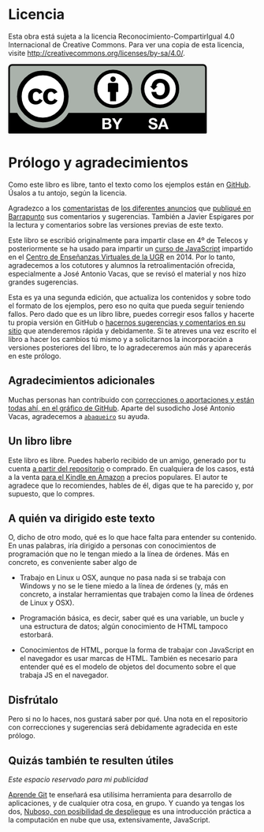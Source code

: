 # Licencia

Esta obra está sujeta a la licencia Reconocimiento-CompartirIgual 4.0
Internacional de Creative Commons. Para ver una copia de esta
licencia, visite http://creativecommons.org/licenses/by-sa/4.0/.

![cc-by-sa](imagenes/by-sa.png)

# Prólogo y agradecimientos

Como este libro es libre, tanto el texto como los ejemplos están en
[GitHub](http://github.com/JJ/curso-js). Úsalos a tu antojo, según la
licencia.

Agradezco a los
[comentaristas](http://barrapunto.com/comments.pl?sid=69179) de [los diferentes anuncios](http://barrapunto.com/comments.pl?sid=68032) que
[publiqué en Barrapunto](http://barrapunto.com/comments.pl?sid=67899)
sus comentarios y sugerencias. También a Javier Espigares por la lectura
y comentarios sobre las versiones previas de este texto.

Este libro se escribió originalmente para impartir clase en 4º de
Telecos y posteriormente se ha usado para impartir un
[curso de JavaScript](http://cevug.ugr.es/javascript) impartido en el
[Centro de Enseñanzas Virtuales de la UGR](http://cevug.ugr.es) en 2014. Por lo tanto,
agradecemos a los cotutores y alumnos la retroalimentación ofrecida, especialmente
a José Antonio Vacas, que se revisó el material y nos hizo grandes
sugerencias. 

Esta es ya una segunda edición, que actualiza los contenidos y sobre
todo el formato de los ejemplos, pero eso no quita que pueda seguir
teniendo fallos. Pero dado que es un libro libre, puedes corregir
esos fallos y hacerte tu propia versión en GitHub o
[hacernos sugerencias y comentarios en su sitio](https://github.com/oslugr/curso-js/issues)
que atenderemos rápida y debidamente. Si te atreves una vez escrito el
libro a hacer los cambios tú mismo y a solicitarnos la incorporación a
versiones posteriores del libro, te lo agradeceremos aún más y
aparecerás en este prólogo. 


## Agradecimientos adicionales

Muchas personas han contribuido con
[correcciones o aportaciones y están todas ahí, en el gráfico de GitHub](https://github.com/JJ/curso-js/graphs/contributors). Aparte
del susodicho José Antonio Vacas, agradecemos a
[`abaqueiro`](https://github.com/abaqueiro) su ayuda.

## Un libro libre

Este libro es libre. Puedes haberlo recibido de un amigo, generado por
tu cuenta [a partir del repositorio](https://github.com/JJ/curso-js/) o
comprado. En cualquiera de los casos, está a la venta
[para el Kindle en Amazon](https://www.amazon.es/dp/B00HXL8QA0?tag=atalaya-21&camp=3634&creative=24822&linkCode=as4&creativeASIN=B00HXL8QA0&adid=1Q5TJ6FHDACQ9KBSNM42&) a precios populares. El autor te agradece que
lo recomiendes, hables de él, digas que te ha parecido y, por
supuesto, que lo compres. 

## A quién va dirigido este texto

O, dicho de otro modo, qué es lo que hace falta para entender su
contenido. En unas palabras, iría dirigido a personas
con conocimientos de programación que no le tengan miedo a la línea de
órdenes. Más en concreto, es conveniente saber algo de

* Trabajo en Linux u OSX, aunque no pasa nada si se trabaja con
  Windows y no se le tiene miedo a la línea de órdenes (y, más en
  concreto, a  instalar herramientas que trabajen como la línea de
  órdenes de Linux y OSX).
  
* Programación básica, es decir, saber qué es una variable, un bucle y
  una estructura de datos; algún conocimiento de HTML tampoco
  estorbará.

* Conocimientos de HTML, porque la forma de trabajar con JavaScript en
  el navegador es usar marcas de HTML. También es necesario para
  entender qué es el modelo de objetos del documento sobre el que
  trabaja JS en el navegador.

## Disfrútalo

Pero si no lo haces, nos gustará saber por qué. Una nota en el
repositorio con correcciones y sugerencias será debidamente agradecida
en este prólogo.

## Quizás también te resulten útiles

*Este espacio reservado para mi publicidad*

[Aprende Git](https://www.amazon.es/dp/B00K515GL2?tag=atalaya-21&camp=3634&creative=24822&linkCode=as4&creativeASIN=B00K515GL2&adid=1JSPSM0MPZMV4BSEKEZN&)
te enseñará esa utilísima herramienta para desarrollo de aplicaciones,
y de cualquier otra cosa, en grupo. Y cuando ya tengas los dos,
[Nuboso, con posibilidad de despliegue](https://www.amazon.es/dp/B00SDLIGC2?tag=atalaya-21&camp=3634&creative=24822&linkCode=as4&creativeASIN=B00SDLIGC2&adid=1T99TG5WHDH5STB3D4X8&)
es una introducción práctica a la computación en nube que usa,
extensivamente, JavaScript. 


  
